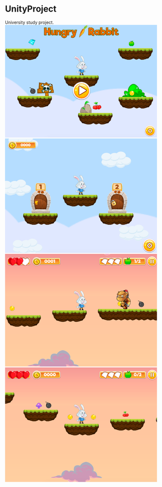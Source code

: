 # UnityProject

University study project. 
![Main Menu](https://github.com/mrsn5/UnityProject/blob/master/Assets/Content/Sample/4.png?raw=true)
![Level Picker 1](https://github.com/mrsn5/UnityProject/blob/master/Assets/Content/Sample/3.png?raw=true)
![Enemy](https://github.com/mrsn5/UnityProject/blob/master/Assets/Content/Sample/2.png?raw=true)
![Screenshot](https://github.com/mrsn5/UnityProject/blob/master/Assets/Content/Sample/1.png?raw=true)
